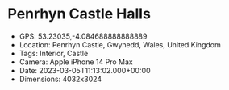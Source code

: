 # Penrhyn Castle Halls

- GPS: 53.23035,-4.084688888888889
- Location: Penrhyn Castle, Gwynedd, Wales, United Kingdom
- Tags: Interior, Castle
- Camera: Apple iPhone 14 Pro Max
- Date: 2023-03-05T11:13:02.000+00:00
- Dimensions: 4032x3024
